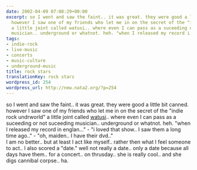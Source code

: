 ```yaml
---
date: 2002-04-09 07:08:29+00:00
excerpt: so I went and saw the faint.. it was great. they were good a little bit canned.
  however I saw one of my friends who let me in on the secret of the "indie rock undrworld"
  a little joint called watusi.. where even I can pass as a suceeding or not suceeding
  musician.. underground or whatnot. heh. "when I released my record i...
tags:
- indie-rock
- live-music
- concerts
- music-culture
- underground-music
title: rock stars
translationKey: rock stars
wordpress_id: 254
wordpress_url: http://new.nata2.org/?p=254
---
```


so I went and saw the faint.. it was great. they were good a little bit canned. however I saw one of my friends who let me in on the secret of the "indie rock undrworld" a little joint called <a href="http://www.luc.edu/orgs/undergroundchitown/dining/watusi.html">watusi</a>.. where even I can pass as a suceeding or not suceeding musician.. underground or whatnot. heh. "when I released my record in englan..." - "i loved that show.. I saw them a long time ago.." - "oh, maiden.. I have their dvd.." <br/> I am no better.. but at least I act like myself.. rather then what I feel someone to act.. I also scored a "date." well not really a date.. only a date because all days have them.. for a concert.. on thrusday.. she is really cool.. and she digs cannibal corpse.. ha.